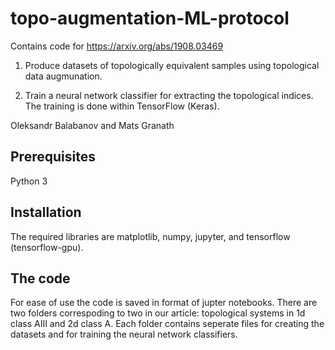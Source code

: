 # topo-augmentation-ML-protocol

Contains code for <a href="https://arxiv.org/abs/1908.03469">https://arxiv.org/abs/1908.03469</a>

1. Produce datasets of topologically equivalent samples using topological data augmunation.

2. Train a neural network classifier for extracting the topological indices. The training is done within TensorFlow (Keras).

Oleksandr Balabanov and Mats Granath

## Prerequisites

Python 3

## Installation

The required libraries are matplotlib, numpy, jupyter, and tensorflow (tensorflow-gpu).

## The code

For ease of use the code is saved in format of jupter notebooks. There are two folders correspoding to two in our article: topological systems in 1d class AIII and 2d class A. Each folder contains seperate files for creating the datasets and for training the neural network classifiers. 



